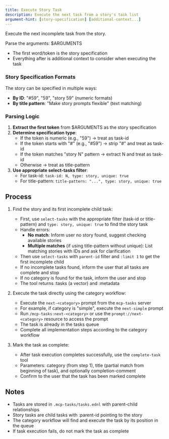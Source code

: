 ```yaml
---
title: Execute Story Task
description: Execute the next task from a story's task list
argument-hint: [story-specification] [additional-context...]
---
```


Execute the next incomplete task from the story.

Parse the arguments: $ARGUMENTS
- The first word/token is the story specification
- Everything after is additional context to consider when executing the task

### Story Specification Formats

The story can be specified in multiple ways:
- **By ID**: "#59", "59", "story 59" (numeric formats)
- **By title pattern**: "Make story prompts flexible" (text matching)

### Parsing Logic

1. **Extract the first token** from $ARGUMENTS as the story specification
2. **Determine specification type**:
   - If the token is numeric (e.g., "59") → treat as task-id
   - If the token starts with "#" (e.g., "#59") → strip "#" and treat as task-id
   - If the token matches "story N" pattern → extract N and treat as task-id
   - Otherwise → treat as title-pattern
3. **Use appropriate select-tasks filter**:
   - For task-id: `task-id: N, type: story, unique: true`
   - For title-pattern: `title-pattern: "...", type: story, unique: true`

## Process

1. Find the story and its first incomplete child task:
   - First, use `select-tasks` with the appropriate filter (task-id or title-pattern) and `type: story, unique: true` to find the story task
   - Handle errors:
     - **No match**: Inform user no story found, suggest checking available stories
     - **Multiple matches** (if using title-pattern without unique): List matching stories with IDs and ask for clarification
   - Then use `select-tasks` with `parent-id` filter and `:limit 1` to get the first incomplete child
   - If no incomplete tasks found, inform the user that all tasks are
     complete and stop
   - If no category is found for the task, inform the user and stop
   - The tool returns :tasks (a vector) and :metadata

2. Execute the task directly using the category workflow:
   - Execute the `next-<category>` prompt from the `mcp-tasks` server
   - For example, if category is "simple", execute the `next-simple` prompt
   - Run `/mcp-tasks:next-<category>` or use the
     `prompt://next-<category>` resource to access the prompt
   - The task is already in the tasks queue
   - Complete all implementation steps according to the category workflow

3. Mark the task as complete:
   - After task execution completes successfully, use the `complete-task`
     tool
   - Parameters: category (from step 1), title (partial match from
     beginning of task), and optionally completion-comment
   - Confirm to the user that the task has been marked complete

## Notes

- Tasks are stored in `.mcp-tasks/tasks.ednl` with parent-child relationships
- Story tasks are child tasks with :parent-id pointing to the story
- The category workflow will find and execute the task by its position
  in the queue
- If task execution fails, do not mark the task as complete
